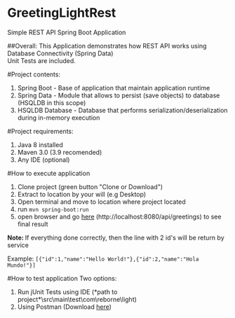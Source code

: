 # GreetingLightRest
Simple REST API Spring Boot Application

##Overall:
This Application demonstrates how REST API works using Database Connectivity (Spring Data)
<br>Unit Tests are included.

#Project contents:
<ol>
<li>Spring Boot - Base of application that maintain application runtime</li>
<li>Spring Data - Module that allows to persist (save objects) to database (HSQLDB in this scope)</li>
<li>HSQLDB Database - Database that performs serialization/deserialization during in-memory execution</li>
</ol>

#Project requirements: 
<ol>
<li>Java 8 installed</li>
<li>Maven 3.0 (3.9 recomended)</li>
<li>Any IDE (optional)</li>
</ol>

#How to execute application
<ol>
<li>Clone project (green button "Clone or Download")</li>
<li>Extract to location by your will (e.g Desktop)</li>
<li>Open terminal and move to location where project located</li>
<li>run <code>mvn spring-boot:run</code></li>
<li>open browser and go <a href="http://localhost:8080/api/greetings">here</a> (http://localhost:8080/api/greetings) to see final result</li>
</ol>

<b>Note: </b>If everything done correctly, then the line with 2 id's will be return by service<br>

Example: <code>[{"id":1,"name":"Hello World!"},{"id":2,"name":"Hola Mundo!"}]</code>

#How to test application
Two options: 
<ol>
<li>Run jUnit Tests using IDE (*path to project*\src\main\test\com\reborne\light)</li>
<li>Using Postman (Download <a href=https://www.getpostman.com/>here</a>)</li>
</ol>
